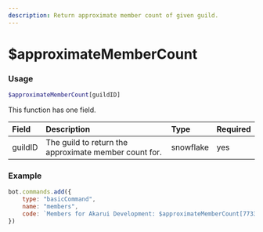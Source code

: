 ```yaml
---
description: Return approximate member count of given guild.
---
```


# $approximateMemberCount
### Usage
```php
$approximateMemberCount[guildID]
```

This function has one field.

| Field | Description | Type | Required |
| :--- | :--- | :--- | :--- |
| guildID | The guild to return the approximate member count for. | snowflake | yes |

### Example
```javascript
bot.commands.add({
    type: "basicCommand",
    name: "members",
    code: `Members for Akarui Development: $approximateMemberCount[773352845738115102]`
})
```